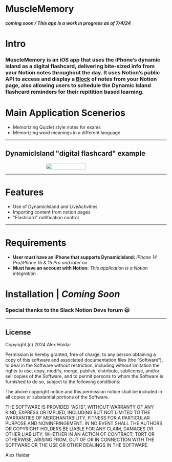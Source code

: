 # MuscleMemory 

**_coming soon / This app is a work in progress as of 7/4/24_**

# Intro


### MuscleMemory is an iOS app that uses the iPhone’s dynamic island as a digital flashcard, delivering bite-sized info from your Notion notes throughout the day. It uses Notion’s public API to access and display a [Block](https://developers.notion.com/reference/block) of notes from your Notion page, also allowing users to schedule the Dynamic Island flashcard reminders for their repitition based learning.


 # Main Application Scenerios
 * Memorizing Quizlet style notes for exams
 * Memorizing word meanings in a different language
___
## DynamicIsland "digital flashcard" example

<div style="display: flex; justify-content: center;">
    <img src="https://github.com/Alexx1105/MuscleMemory/assets/132936435/85aa1cbd-14fd-4bd5-a43d-59c9c2681741" width="50%" style="border-radius: 30px;" />
</div>

---

# Features
* Use of DynamicIsland and LiveActivities
* Importing content from notion pages
* "Flashcard" notification control

---

# Requirements
* **User must have an iPhone that supports DynamicIsland:** _iPhone 14 Pro/iPhone 15 & 15 Pro and later on_
* **Must have an account with Notion:** _This application is a Notion integration_

# Installation | _Coming Soon_
### Special thanks to the Slack Notion Devs forum 😃
___

## License


Copyright (c) 2024 Alex Haidar

Permission is hereby granted, free of charge, to any person obtaining a copy
of this software and associated documentation files (the “Software”), to deal
in the Software without restriction, including without limitation the rights
to use, copy, modify, merge, publish, distribute, sublicense, and/or sell
copies of the Software, and to permit persons to whom the Software is
furnished to do so, subject to the following conditions:

The above copyright notice and this permission notice shall be included in all
copies or substantial portions of the Software.

THE SOFTWARE IS PROVIDED “AS IS”, WITHOUT WARRANTY OF ANY KIND, EXPRESS OR
IMPLIED, INCLUDING BUT NOT LIMITED TO THE WARRANTIES OF MERCHANTABILITY,
FITNESS FOR A PARTICULAR PURPOSE AND NONINFRINGEMENT. IN NO EVENT SHALL THE
AUTHORS OR COPYRIGHT HOLDERS BE LIABLE FOR ANY CLAIM, DAMAGES OR OTHER
LIABILITY, WHETHER IN AN ACTION OF CONTRACT, TORT OR OTHERWISE, ARISING FROM,
OUT OF OR IN CONNECTION WITH THE SOFTWARE OR THE USE OR OTHER DEALINGS IN THE
SOFTWARE.



Alex Haidar
